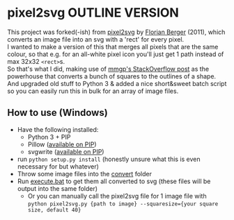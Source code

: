 # pixel2svg OUTLINE VERSION

This project was forked(-ish) from [pixel2svg](https://florian-berger.de/en/software/pixel2svg/) by [Florian Berger](https://florian-berger.de/en/) (2011), which converts an image file into an svg with a 'rect' for every pixel.  
I wanted to make a version of this that merges all pixels that are the same colour, so that e.g. for an all-white pixel icon you'll just get 1 path instead of max 32x32 `<rect>`s.  
So that's what I did, making use of [mmgp's StackOverflow post](https://stackoverflow.com/a/13851341) as the powerhouse that converts a bunch of squares to the outlines of a shape.  
And upgraded old stuff to Python 3 & added a nice short&sweet batch script so you can easily run this in bulk for an array of image files.

## How to use (Windows)

- Have the following installed:
  - Python 3 + PIP
  - Pillow ([available on PIP](https://pypi.org/project/Pillow/2.2.2/))
  - svgwrite ([available on PIP](https://pypi.org/project/svgwrite/))
- run `python setup.py install` (honestly unsure what this is even necessary for but whatever)
- Throw some image files into the [convert](./convert) folder
- Run [execute.bat](./execute.bat) to get them all converted to svg (these files will be output into the same folder)
  - Or you can manually call the pixel2svg file for 1 image file with `python pixel2svg.py {path to image} --squaresize={your square size, default 40}`